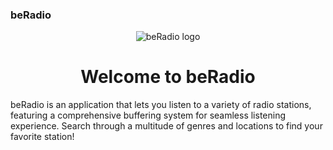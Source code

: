 <!DOCTYPE html>
<html>
<head>
  <h3>beRadio</h3>
</head>
<body>
    <div align="center">
        <img src="https://example.com/logo.png" alt="beRadio logo">
        <h1>Welcome to beRadio</h1>
    </div>
    <p>
        beRadio is an application that lets you listen to a variety of radio stations, 
        featuring a comprehensive buffering system for seamless listening experience. 
        Search through a multitude of genres and locations to find your favorite station!
    </p>
</body>
</html>
